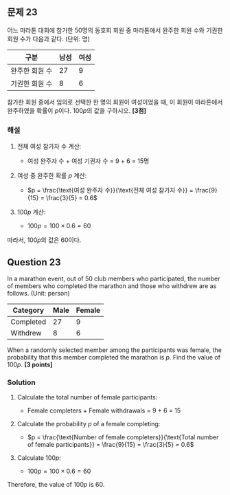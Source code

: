 

## 문제 23

어느 마라톤 대회에 참가한 50명의 동호회 회원 중 마라톤에서 완주한 회원 수와 기권한 회원 수가 다음과 같다. (단위: 명)

| 구분 | 남성 | 여성 |
|------|------|------|
| 완주한 회원 수 | 27 | 9 |
| 기권한 회원 수 | 8 | 6 |

참가한 회원 중에서 임의로 선택한 한 명의 회원이 여성이었을 때, 이 회원이 마라톤에서 완주하였을 확률이 $p$이다. $100p$의 값을 구하시오. **[3점]**

### 해설

1. 전체 여성 참가자 수 계산:
   - 여성 완주자 수 + 여성 기권자 수 = 9 + 6 = 15명

2. 여성 중 완주한 확률 $p$ 계산:
   - $p = \frac{\text{여성 완주자 수}}{\text{전체 여성 참가자 수}} = \frac{9}{15} = \frac{3}{5} = 0.6$

3. $100p$ 계산:
   - $100p = 100 \times 0.6 = 60$

따라서, $100p$의 값은 60이다.

## Question 23

In a marathon event, out of 50 club members who participated, the number of members who completed the marathon and those who withdrew are as follows. (Unit: person)

| Category | Male | Female |
|----------|------|--------|
| Completed | 27 | 9 |
| Withdrew | 8 | 6 |

When a randomly selected member among the participants was female, the probability that this member completed the marathon is $p$. Find the value of $100p$. **[3 points]**

### Solution

1. Calculate the total number of female participants:
   - Female completers + Female withdrawals = 9 + 6 = 15

2. Calculate the probability $p$ of a female completing:
   - $p = \frac{\text{Number of female completers}}{\text{Total number of female participants}} = \frac{9}{15} = \frac{3}{5} = 0.6$

3. Calculate $100p$:
   - $100p = 100 \times 0.6 = 60$

Therefore, the value of $100p$ is 60.